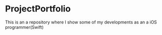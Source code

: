 # ProjectPortfolio
This is an a repository where I show some of my developments as an a iOS programmer(Swift)
